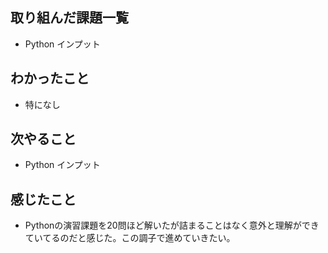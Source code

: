 ## 取り組んだ課題一覧 
- Python インプット
## わかったこと
- 特になし
## 次やること  
- Python インプット
## 感じたこと 
- Pythonの演習課題を20問ほど解いたが詰まることはなく意外と理解ができていてるのだと感じた。この調子で進めていきたい。